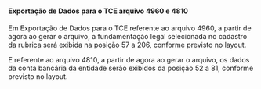 #### **Exportação de Dados para o TCE arquivo 4960 e 4810**

Em Exportação de Dados para o TCE referente ao arquivo 4960, a partir de agora ao gerar o arquivo, a fundamentação legal selecionada no cadastro da rubrica será exibida na posição 57 a 206, conforme previsto no layout.

E referente ao arquivo 4810, a partir de agora ao gerar o arquivo, os dados da conta bancária da entidade serão exibidos da posição 52 a 81, conforme previsto no layout. 




   

